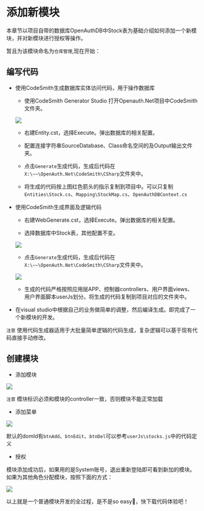 # 添加新模块

本章节以项目自带的数据库OpenAuthDB中Stock表为基础介绍如何添加一个新模块，并对新模块进行授权等操作。

暂且为该模块命名为`仓库管理`,现在开始：

## 编写代码
 
 * 使用CodeSmith生成数据库实体访问代码，用于操作数据库

    * 使用CodeSmith Generator Studio 打开Openauth.Net项目中CodeSmith文件夹。

    ![](http://119.84.146.233:8887/upload_files/190110171420673.png " ")
    
    * 右建Entity.cst，选择Execute。弹出数据库的相关配置。
    
    * 配置连接字符串SourceDatabase、Class命名空间的及Output输出文件夹。

    * 点击`Generate`生成代码，生成后代码在`X:\~~\OpenAuth.Net\CodeSmith\CSharp`文件夹中。

    * 将生成的代码按上图红色箭头的指示复制到项目中。可以只复制`Entities\Stock.cs`、`Mapping\StockMap.cs`、`OpenAuthDBContext.cs`

 * 使用CodeSmith生成界面及逻辑代码

    * 右建WebGenerate.cst，选择Execute。弹出数据库的相关配置。
    
    * 选择数据库中Stock表，其他配置不变。

    ![](http://119.84.146.233:8887/upload_files/190110171420676.png "")

    * 点击`Generate`生成代码，生成后代码在`X:\~~\OpenAuth.Net\CodeSmith\CSharp`文件夹中。

    ![](http://119.84.146.233:8887/upload_files/190110171757977.png "")

    * 生成的代码严格按照应用层APP、控制器controllers、用户界面views、用户界面脚本userJs划分。将生成的代码复制到项目对应的文件夹中。

 * 在visual studio中根据自己的业务做简单的调整，然后编译生成。即完成了一个新模块的开发。

 `注意` 使用代码生成器适用于大批量简单逻辑的代码生成，复杂逻辑可以基于现有代码直接手动修改。

## 创建模块

 * 添加模块

 ![](http://119.84.146.233:8887/upload_files/190110172049261.png)

 `注意` 模块标识必须和模块的controller一致，否则模块不能正常加载

 * 添加菜单

 ![](http://www.openauth.me/upload/180523111946327.png)

 默认的domId有`btnAdd`、`btnEdit`、`btnDel`可以参考`userJs\stocks.js`中的代码定义

 * 授权

 模块添加成功后，如果用的是System账号，退出重新登陆即可看到新加的模块。如果为其他角色分配模块，按照下面的方式：

![](http://119.84.146.233:8887/upload_files/190110172339544.png)

 以上就是一个普通模块开发的全过程，是不是so easy🙂，快下载代码体验吧！